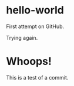 # hello-world
First attempt on GitHub.

Trying again.

Whoops!
=======
This is a test of a commit.

